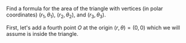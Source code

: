 Find a formula for the area of the triangle with vertices (in polar coordinates) $(r_1,\theta_1)$, $(r_2, \theta_2)$, and $(r_3,\theta_3)$.


First, let's add a fourth point $O$ at the origin $(r, \theta) = (0,0)$ which we will assume is inside the triangle.

